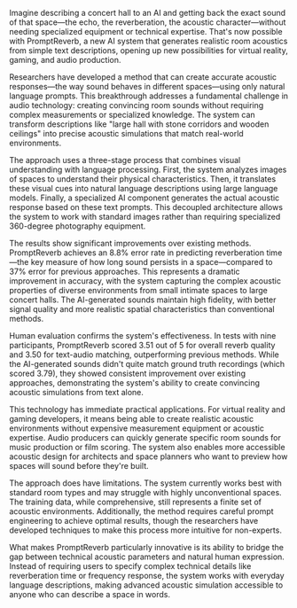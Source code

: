 Imagine describing a concert hall to an AI and getting back the exact sound of that space—the echo, the reverberation, the acoustic character—without needing specialized equipment or technical expertise. That's now possible with PromptReverb, a new AI system that generates realistic room acoustics from simple text descriptions, opening up new possibilities for virtual reality, gaming, and audio production.

Researchers have developed a method that can create accurate acoustic responses—the way sound behaves in different spaces—using only natural language prompts. This breakthrough addresses a fundamental challenge in audio technology: creating convincing room sounds without requiring complex measurements or specialized knowledge. The system can transform descriptions like "large hall with stone corridors and wooden ceilings" into precise acoustic simulations that match real-world environments.

The approach uses a three-stage process that combines visual understanding with language processing. First, the system analyzes images of spaces to understand their physical characteristics. Then, it translates these visual cues into natural language descriptions using large language models. Finally, a specialized AI component generates the actual acoustic response based on these text prompts. This decoupled architecture allows the system to work with standard images rather than requiring specialized 360-degree photography equipment.

The results show significant improvements over existing methods. PromptReverb achieves an 8.8% error rate in predicting reverberation time—the key measure of how long sound persists in a space—compared to 37% error for previous approaches. This represents a dramatic improvement in accuracy, with the system capturing the complex acoustic properties of diverse environments from small intimate spaces to large concert halls. The AI-generated sounds maintain high fidelity, with better signal quality and more realistic spatial characteristics than conventional methods.

Human evaluation confirms the system's effectiveness. In tests with nine participants, PromptReverb scored 3.51 out of 5 for overall reverb quality and 3.50 for text-audio matching, outperforming previous methods. While the AI-generated sounds didn't quite match ground truth recordings (which scored 3.79), they showed consistent improvement over existing approaches, demonstrating the system's ability to create convincing acoustic simulations from text alone.

This technology has immediate practical applications. For virtual reality and gaming developers, it means being able to create realistic acoustic environments without expensive measurement equipment or acoustic expertise. Audio producers can quickly generate specific room sounds for music production or film scoring. The system also enables more accessible acoustic design for architects and space planners who want to preview how spaces will sound before they're built.

The approach does have limitations. The system currently works best with standard room types and may struggle with highly unconventional spaces. The training data, while comprehensive, still represents a finite set of acoustic environments. Additionally, the method requires careful prompt engineering to achieve optimal results, though the researchers have developed techniques to make this process more intuitive for non-experts.

What makes PromptReverb particularly innovative is its ability to bridge the gap between technical acoustic parameters and natural human expression. Instead of requiring users to specify complex technical details like reverberation time or frequency response, the system works with everyday language descriptions, making advanced acoustic simulation accessible to anyone who can describe a space in words.